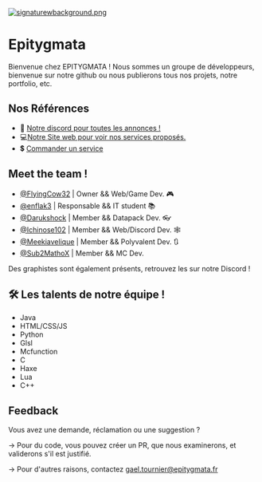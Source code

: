 
[![signaturewbackground.png](https://i.postimg.cc/sgj945Lk/signaturewbackground.png)](https://postimg.cc/ZCQdTv4H)



# Epitygmata

Bienvenue chez EPITYGMATA ! 
Nous sommes un groupe de développeurs, bienvenue sur notre github ou nous publierons tous nos projets, notre portfolio, etc. 


## Nos Références

 - 🤖 [Notre discord pour toutes les annonces !](https://discord.gg/nKmrsHdQ4v)
 - 💻[Notre Site web pour voir nos services proposés.](https://www.epitygmata.fr/)
 - 💲 [Commander un service](https://www.epitygmata.fr/contactcommandes)


## Meet the team ! 

- [@FlyingCow32](https://github.com/FlyingCow31) | Owner && Web/Game Dev. 🎮
- [@enflak3](https://github.com/enflak3) | Responsable && IT student 📚
- [@Darukshock](https://github.com/Darukshock) | Member && Datapack Dev. 👓
- [@Ichinose102](https://github.com/Ichinose102) | Member && Web/Discord Dev. 🕸
- [@Meekiavelique](https://github.com/Meekiavelique) | Member && Polyvalent Dev. 🔃 
- [@Sub2MathoX](https://github.com/Sub2MathoX) | Member && MC Dev.

Des graphistes sont également présents, retrouvez les sur notre Discord !

 

## 🛠 Les talents de notre équipe ! 
- Java
- HTML/CSS/JS 
- Python 
- Glsl
- Mcfunction
- C
- Haxe
- Lua
- C++


## Feedback

Vous avez une demande, réclamation ou une suggestion ? 

-> Pour du code, vous pouvez créer un PR, que nous examinerons, et validerons s'il est justifié. 

-> Pour d'autres raisons, contactez gael.tournier@epitygmata.fr


